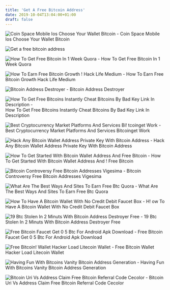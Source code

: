 ```yaml
---
title: 'Get A Free Bitcoin Address'
date: 2019-10-04T13:04:00+01:00
draft: false
---
```


![Coin Space Mobile Ios Choose Your Wallet Bitcoin - ](https://bitcoin.org/img/screenshots/coinspacemobile.png?1528322191 "Coin Space Mobile Ios Choose Your Wallet Bitcoin | Get a free bitcoin address") Coin Space Mobile Ios Choose Your Wallet Bitcoin

![Get a free bitcoin address](https://mybitcoinhunt.com/wp-content/uploads/2019/07/Coinbase-Accounts.png "Get a free bitcoin address") 

![How To Get Free Bitcoin In 1 Week Quora - ](https://qph.fs.quoracdn.net/main-qimg-6a95419137d6243c1bc80fd5a7b73768 "How To Get Free Bitcoin In 1 Week Quora | Get a free bitcoin address") How To Get Free Bitcoin In 1 Week Quora

![How To Earn Free Bitcoin Growth !   Hack Life Medium - ](https://miro.medium.com/max/1400/1*oxHNbrXQgiLvBySIxEePiA.jpeg "How To Earn Free Bitcoin Growth Hack Life Medium | Get a free bitcoin address") How To Earn Free Bitcoin Growth Hack Life Medium

![Bitcoin Address Destroyer - ](https://i.ytimg.com/vi/NtjvSjUpLZk/hqdefault.jpg "Bitcoin Address Destroyer | Get a free bitcoin address") Bitcoin Address Destroyer

![How To Get Free Bitcoins Instantly Cheat Bitcoins By Bad Key Link In Description - ](https://i.ytimg.com/vi/R3ImC_7ALc0/maxresdefault.jpg "How To Get Free Bitcoins Instantly Cheat Bitcoins By Bad Key Link In Description | Get a free bitcoin address") How To Get Free Bitcoins Instantly Cheat Bitcoins By Bad Key Link In Description

![Best Cryptocurrency Market Platforms And Services Bi!   tcoinget Work - ](https://1.bp.blogspot.com/-LHbqtJoyBNk/W57w01p7PQI/AAAAAAAACL8/11RbB9YN65YH7Ca2WnqzpuMHwGyglaUzgCLcBGAs/s640/bitcoinget.jpg "Best Cryptocurrency Market Platforms And Services Bitcoinget Work | Get a free bitcoin address") Best Cryptocurrency Market Platforms And Services Bitcoinget Work

![Hack Any Bitcoin Wallet Address Private Key With Bitcoin Address - ](http://how-to-make-all.com/uploads/thumbs/12d6113f3-1.jpg "Hack Any Bitcoin Wallet Address Private Key With Bitcoin Address | Get a free bitcoin address") Hack Any Bitcoin Wallet Address Private Key With Bitcoin Address

![How To Get Started With Bitcoin Wallet Address And Free Bitcoin - ](https://1.bp.blogspot.com/-yA9bTDBDHuQ/XPzsBpBB5qI/AAAAAAAABAg/TgG1-r9XgaYr_39_3z766abzzh9vxIrdACLcBGAs/s1600/bitcoin%2Bwallet%2Baddress.jpg "How To Get Started With Bitcoin Wallet Address And Free Bitcoin | Get a free bitcoin address") How To Get Started With Bitcoin Wallet Address And ! Free Bitcoin

![Bitcoin Controversy Free Bitcoin Addresses Vigesima - ](https://i.redd.it/elfp4llwam701.png "Bitcoin Controversy Free Bitcoin Addresses Vigesima | Get a free bitcoin address") Bitcoin Controversy Free Bitcoin Addresses Vigesima

![What Are The Best Ways And Sites To Earn Free Btc Quora - ](https://qph.fs.quoracdn.net/main-qimg-d0b4694f1a471c509d268f633905fc9a "What Are The Best Ways And Sites To Earn Free Btc Quora | Get a free bitcoin address") What Are The Best Ways And Sites To Earn Free Btc Quora

![How To Have A Bitcoin Wallet With No Credit Debit Faucet Box - ](https://www.buybitcoinworldwide.com/wp-content/uploads/2017/05/IMG_0771-576x1024.png "How To Have A Bitcoin Wallet With No Credit Debit Faucet Box | Get a free bitcoin address") H! ow To Have A Bitcoin Wallet With No Credit Debit Faucet Box

![19 Btc Stolen In 2 Minuts With Bitcoin Address Destroyer Free - ](http://how-to-make-all.com/uploads/thumbs/40e0b14e9-1.jpg "19 Btc Stolen In 2 Minuts With Bitcoin Address Destroyer Free | Get a free bitcoin address") 19 Btc Stolen In 2 Minuts With Bitcoin Address Destroyer Free

![Free Bitcoin Faucet Get 0 5 Btc For Android Apk Download - ](https://image.winudf.com/v2/image/Y29tLmRyZWFtbGF6ZXJzdHVkaW9zLmZyZWViaXRjb2lubWluZXJfZ2V0MDVidGNfc2NyZWVuXzBfMTUxODQ2MTM5MV8wMzU/screen-0.jpg?fakeurl=1&type=.jpg "Free Bitcoin Faucet Get 0 5 Btc For Android Apk Download | Get a free bitcoin address") Free Bitcoin Faucet Get 0 5 Btc For Android Apk Download

![Free Bitcoin!    Wallet Hacker Load Litecoin Wallet - ](https://i2.wp.com/portaldabitcoin.com/home/wp-content/uploads/2017/12/coinbase4-1024x596.jpg?resize\u003d1146,667 "Free Bitcoin Wallet Hacker Load Litecoin Wallet | Get a free bitcoin address") Free Bitcoin Wallet Hacker Load Litecoin Wallet

![Having Fun With Bitcoins Vanity Bitcoin Address Generation - ](https://miro.medium.com/max/1200/1*w5FM505Bjvvbkc30pwnTzQ.png "Having Fun With Bitcoins Vanity Bitcoin Address Generation | Get a free bitcoin address") Having Fun With Bitcoins Vanity Bitcoin Address Generation

![Bitcoin Uri Vs Address Claim Free Bitcoin Referral Code Cecolor - ](http://www.auplod.com/u/doluapa6d63.jpeg "Bitcoin Uri Vs Address Claim Free Bitcoin Referral Code Cecolor | Get a free bitcoin address") Bitcoin Uri Vs Address Claim Free Bitcoin Referral Code Cecolor